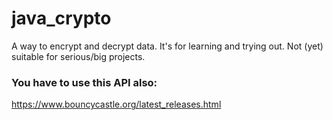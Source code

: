 # java_crypto
A way to encrypt and decrypt data. It's for learning and trying out. Not (yet) suitable for serious/big projects.

### You have to use this API also:
<https://www.bouncycastle.org/latest_releases.html>
